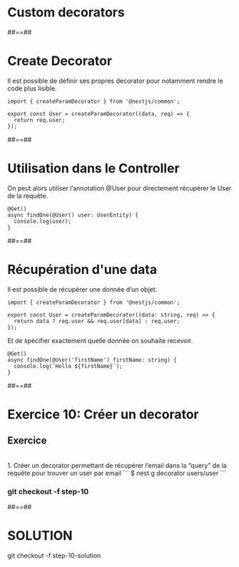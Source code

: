 <!-- .slide: class="transition-orange sfeir-bg-white-4" -->

# Custom decorators

##==##
<!-- .slide: class="with-code" -->

# Create Decorator
Il est possible de définir ses propres decorator pour notamment rendre le code plus lisible.
```
import { createParamDecorator } from '@nestjs/common';

export const User = createParamDecorator((data, req) => {
  return req.user;
});
```

##==##
<!-- .slide: class="with-code" -->

# Utilisation dans le Controller
On peut alors utiliser l’annotation @User pour directement récupérer le User de la requête.

```
@Get()
async findOne(@User() user: UserEntity) {
  console.log(user);
}
```

##==##
<!-- .slide: class="with-code" -->

# Récupération d'une data

Il est possible de récupérer une donnée d’un objet.

```
import { createParamDecorator } from '@nestjs/common';

export const User = createParamDecorator((data: string, req) => {
  return data ? req.user && req.user[data] : req.user;
});
```

Et de spécifier exactement quelle donnée on souhaite recevoir.

```
@Get()
async findOne(@User('firstName') firstName: string) {
  console.log(`Hello ${firstName}`);
}
```

##==##
<!-- .slide: class="exercice sfeir-bg-pink" -->

# Exercice 10: Créer un decorator
## Exercice

<br>
1. Créer un decorator permettant de récupérer l’email dans la “query” de la requête pour trouver un user par email
   ```
    $ nest g decorator users/user
  ```
<br>

### git checkout -f step-10

##==##
<!-- .slide: class="sfeir-bg-white-4" -->

# SOLUTION
  <div class="full-center">git checkout -f step-10-solution</div>

